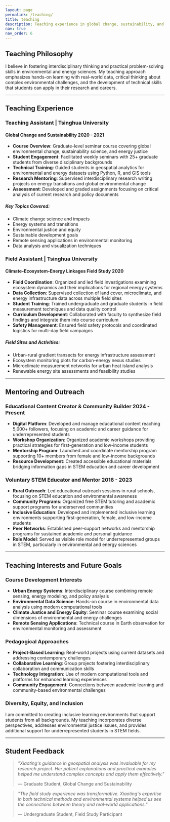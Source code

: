```yaml
---
layout: page
permalink: /teaching/
title: teaching
description: Teaching experience in global change, sustainability, and environmental sciences.
nav: true
nav_order: 6
---
```


## Teaching Philosophy

I believe in fostering interdisciplinary thinking and practical problem-solving skills in environmental and energy sciences. My teaching approach emphasizes hands-on learning with real-world data, critical thinking about complex environmental challenges, and the development of technical skills that students can apply in their research and careers.

---

## Teaching Experience

<div class="teaching-experience">
<h3>Teaching Assistant | Tsinghua University</h3>
<h4>Global Change and Sustainability <span class="period">2020 - 2021</span></h4>

<ul>
  <li><strong>Course Overview</strong>: Graduate-level seminar course covering global environmental change, sustainability science, and energy justice</li>
  <li><strong>Student Engagement</strong>: Facilitated weekly seminars with 25+ graduate students from diverse disciplinary backgrounds</li>
  <li><strong>Technical Training</strong>: Guided students in geospatial analytics for environmental and energy datasets using Python, R, and GIS tools</li>
  <li><strong>Research Mentoring</strong>: Supervised interdisciplinary research writing projects on energy transitions and global environmental change</li>
  <li><strong>Assessment</strong>: Developed and graded assignments focusing on critical analysis of current research and policy documents</li>
</ul>

<h5>Key Topics Covered:</h5>
<ul>
  <li>Climate change science and impacts</li>
  <li>Energy systems and transitions</li>
  <li>Environmental justice and equity</li>
  <li>Sustainable development goals</li>
  <li>Remote sensing applications in environmental monitoring</li>
  <li>Data analysis and visualization techniques</li>
</ul>
</div>

<div class="teaching-experience">
<h3>Field Assistant | Tsinghua University</h3>
<h4>Climate-Ecosystem-Energy Linkages Field Study <span class="period">2020</span></h4>

<ul>
  <li><strong>Field Coordination</strong>: Organized and led field investigations examining ecosystem dynamics and their implications for regional energy systems</li>
  <li><strong>Data Collection</strong>: Supervised collection of land cover, microclimate, and energy infrastructure data across multiple field sites</li>
  <li><strong>Student Training</strong>: Trained undergraduate and graduate students in field measurement techniques and data quality control</li>
  <li><strong>Curriculum Development</strong>: Collaborated with faculty to synthesize field findings and integrate them into course curriculum</li>
  <li><strong>Safety Management</strong>: Ensured field safety protocols and coordinated logistics for multi-day field campaigns</li>
</ul>

<h5>Field Sites and Activities:</h5>
<ul>
  <li>Urban-rural gradient transects for energy infrastructure assessment</li>
  <li>Ecosystem monitoring plots for carbon-energy nexus studies</li>
  <li>Microclimate measurement networks for urban heat island analysis</li>
  <li>Renewable energy site assessments and feasibility studies</li>
</ul>
</div>

---

## Mentoring and Outreach

<div class="mentoring-section">
<h3>Educational Content Creator & Community Builder <span class="period">2024 - Present</span></h3>
<ul>
  <li><strong>Digital Platform</strong>: Developed and manage educational content reaching 5,000+ followers, focusing on academic and career guidance for underrepresented students</li>
  <li><strong>Workshop Organization</strong>: Organized academic workshops providing practical strategies for first-generation and low-income students</li>
  <li><strong>Mentorship Program</strong>: Launched and coordinate mentorship program supporting 10+ members from female and low-income backgrounds</li>
  <li><strong>Resource Development</strong>: Created accessible educational materials bridging information gaps in STEM education and career development</li>
</ul>

<h3>Voluntary STEM Educator and Mentor <span class="period">2016 - 2023</span></h3>
<ul>
  <li><strong>Rural Outreach</strong>: Led educational outreach sessions in rural schools, focusing on STEM education and environmental awareness</li>
  <li><strong>Community Programs</strong>: Organized free STEM tutoring and academic support programs for underserved communities</li>
  <li><strong>Inclusive Education</strong>: Developed and implemented inclusive learning environments supporting first-generation, female, and low-income students</li>
  <li><strong>Peer Networks</strong>: Established peer-support networks and mentorship programs for sustained academic and personal guidance</li>
  <li><strong>Role Model</strong>: Served as visible role model for underrepresented groups in STEM, particularly in environmental and energy sciences</li>
</ul>
</div>

---

## Teaching Interests and Future Goals

<div class="future-goals">
<h3>Course Development Interests</h3>
<ul>
  <li><strong>Urban Energy Systems</strong>: Interdisciplinary course combining remote sensing, energy modeling, and policy analysis</li>
  <li><strong>Environmental Data Science</strong>: Hands-on course in environmental data analysis using modern computational tools</li>
  <li><strong>Climate Justice and Energy Equity</strong>: Seminar course examining social dimensions of environmental and energy challenges</li>
  <li><strong>Remote Sensing Applications</strong>: Technical course in Earth observation for environmental monitoring and assessment</li>
</ul>

<h3>Pedagogical Approaches</h3>
<ul>
  <li><strong>Project-Based Learning</strong>: Real-world projects using current datasets and addressing contemporary challenges</li>
  <li><strong>Collaborative Learning</strong>: Group projects fostering interdisciplinary collaboration and communication skills</li>
  <li><strong>Technology Integration</strong>: Use of modern computational tools and platforms for enhanced learning experiences</li>
  <li><strong>Community Engagement</strong>: Connections between academic learning and community-based environmental challenges</li>
</ul>
</div>

### Diversity, Equity, and Inclusion

I am committed to creating inclusive learning environments that support students from all backgrounds. My teaching incorporates diverse perspectives, addresses environmental justice issues, and provides additional support for underrepresented students in STEM fields.

---

<div class="student-feedback">
<h2>Student Feedback</h2>

<blockquote>
  <p><em>"Xiaoting's guidance in geospatial analysis was invaluable for my research project. Her patient explanations and practical examples helped me understand complex concepts and apply them effectively."</em></p>
  <footer>— Graduate Student, Global Change and Sustainability</footer>
</blockquote>

<blockquote>
  <p><em>"The field study experience was transformative. Xiaoting's expertise in both technical methods and environmental systems helped us see the connections between theory and real-world applications."</em></p>
  <footer>— Undergraduate Student, Field Study Participant</footer>
</blockquote>
</div>
